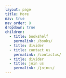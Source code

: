 ```yaml
---
layout: page
title: More
nav: true
nav_order: 8
dropdown: true
children:
  - title: bookshelf
    permalink: /books/
  - title: divider 
  - title: contact us
    permalink: /contactus/
  - title: divider
  - title: join us
    permalink: /joinus/
---
```

